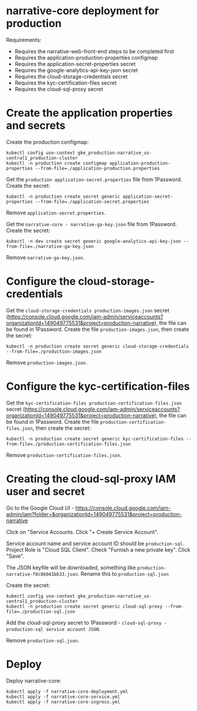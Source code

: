 # narrative-core deployment for production

Requirements: 
- Requires the narrative-web-front-end steps to be completed first
- Requires the application-production-properties configmap
- Requires the application-secret-properties secret
- Requires the google-analytics-api-key-json secret
- Requires the cloud-storage-credentials secret
- Requires the kyc-certification-files secret
- Requires the cloud-sql-proxy secret

# Create the application properties and secrets

Create the production configmap:

```
kubectl config use-context gke_production-narrative_us-central1_production-cluster
kubectl -n production create configmap application-production-properties --from-file=./application-production.properties
```

Get the `production application-secret.properties` file from 1Password. Create the secret:

```
kubectl -n production create secret generic application-secret-properties --from-file=./application-secret.properties
```
Remove `application-secret.properties`.

Get the `narrative-core - narrative-ga-key.json` file from 1Password. Create the secret:

```
kubectl -n dev create secret generic google-analytics-api-key-json --from-file=./narrative-ga-key.json
```
Remove `narrative-ga-key.json`.

# Configure the cloud-storage-credentials

Get the `cloud-storage-credentials production-images.json` secret (<https://console.cloud.google.com/iam-admin/serviceaccounts?organizationId=149049775531&project=production-narrative>), the file can be found in 1Password. Create the file `production-images.json`, then create the secret:

```
kubectl -n production create secret generic cloud-storage-credentials --from-file=./production-images.json
```
Remove `production-images.json`.

# Configure the kyc-certification-files

Get the `kyc-certification-files production-certification-files.json` secret (<https://console.cloud.google.com/iam-admin/serviceaccounts?organizationId=149049775531&project=production-narrative>), the file can be found in 1Password. Create the file `production-certification-files.json`, then create the secret:

```
kubectl -n production create secret generic kyc-certification-files --from-file=./production-certification-files.json
```
Remove `production-certification-files.json`.

# Creating the cloud-sql-proxy IAM user and secret

Go to the Google Cloud UI - <https://console.cloud.google.com/iam-admin/iam?folder=&organizationId=149049775531&project=production-narrative>

Click on "Service Accounts. Click "+ Create Service Account".

Service account name and service account ID should be `production-sql`.  Project Role is "Cloud SQL Client". Check "Furnish a new private key". Click "Save".

The JSON keyfile will be downloaded, something like `production-narrative-f0c86041bb33.json`. Rename this to `production-sql.json`

Create the secret:

```
kubectl config use-context gke_production-narrative_us-central1_production-cluster
kubectl -n production create secret generic cloud-sql-proxy --from-file=./production-sql.json
```

Add the cloud-sql-proxy secret to 1Password - `cloud-sql-proxy - production-sql service account JSON`.

Remove `production-sql.json`.

# Deploy

Deploy narrative-core:

```
kubectl apply -f narrative-core-deployment.yml
kubectl apply -f narrative-core-service.yml
kubectl apply -f narrative-core-ingress.yml
```
